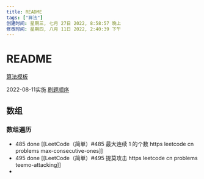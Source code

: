 ```yaml
---
title: README
tags: ["算法"]
创建时间: 星期三, 七月 27日 2022, 8:58:57 晚上
修改时间: 星期四, 八月 11日 2022, 2:40:39 下午
---
```

# README


[算法模板](https://programmercarl.com/%E7%AE%97%E6%B3%95%E6%A8%A1%E6%9D%BF.html#%E5%85%B6%E4%BB%96%E8%AF%AD%E8%A8%80%E7%89%88%E6%9C%AC)

2022-08-11实施
[刷题顺序](https://www.zhihu.com/question/386655212/answer/2619737605)

## 数组

### 数组遍历

- 485 done [[LeetCode（简单）#485 最大连续 1 的个数 https leetcode cn problems max-consecutive-ones]]
- 495 done [[LeetCode（简单）#495 提莫攻击 https leetcode cn problems teemo-attacking]]
-